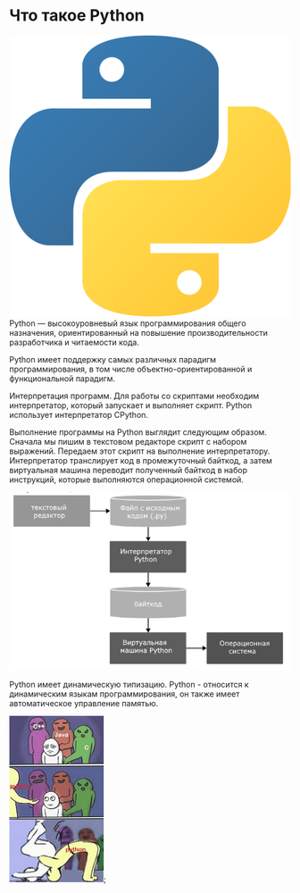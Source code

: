 # Что такое Python
![Лого](../images/python-logo.png)
Python — высокоуровневый язык программирования общего назначения, ориентированный на повышение производительности разработчика и читаемости кода.

Python имеет поддержку самых различных парадигм программирования, в том числе объектно-ориентированной и функциональной парадигм.

Интерпретация программ. Для работы со скриптами необходим интерпретатор, который запускает и выполняет скрипт.
Python использует интерпретатор CPython.

Выполнение программы на Python выглядит следующим образом. Сначала мы пишим в текстовом редакторе скрипт с набором выражений. Передаем этот скрипт на выполнение интерпретатору. Интерпретатор транслирует код в промежуточный байткод, а затем виртуальная машина переводит полученный байткод в набор инструкций, которые выполняются операционной системой.

![Инструкция](../images/instruction.png)

Python имеет динамическую типизацию.
Python - относится к динамическим языкам программирования, он также имеет автоматическое управление памятью.

![Короротко про типизацию](../images/mem-1.jpeg);